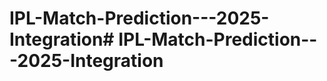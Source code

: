 # IPL-Match-Prediction---2025-Integration#   I P L - M a t c h - P r e d i c t i o n - - - 2 0 2 5 - I n t e g r a t i o n  
 